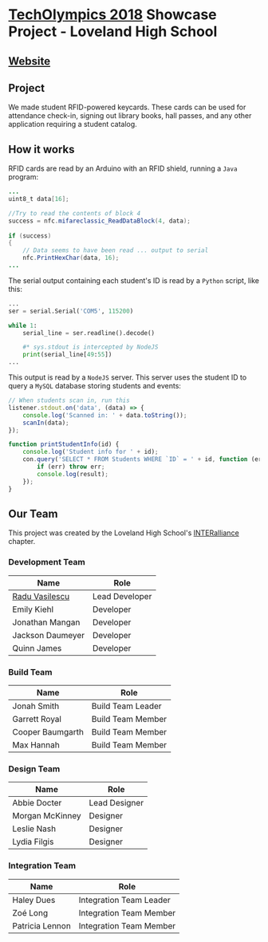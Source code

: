 # [TechOlympics 2018](https://techolympics.org) Showcase Project - Loveland High School

## [Website](https://vasilescur.github.io/Loveland-Showcase/)

## Project

We made student RFID-powered keycards. These cards can be used for attendance check-in, signing out library books, 
hall passes, and any other application requiring a student catalog.


## How it works

RFID cards are read by an Arduino with an RFID shield, running a `Java` program:

```java
...
uint8_t data[16];

//Try to read the contents of block 4
success = nfc.mifareclassic_ReadDataBlock(4, data);
		
if (success)
{
    // Data seems to have been read ... output to serial
    nfc.PrintHexChar(data, 16);
...
```

The serial output containing each student's ID is read by a `Python` script, like this:

```python
...
ser = serial.Serial('COM5', 115200)

while 1:
    serial_line = ser.readline().decode()

    #* sys.stdout is intercepted by NodeJS
    print(serial_line[49:55])
...
```
This output is read by a `NodeJS` server. This server uses the student ID to query a `MySQL` database storing students and events:

```javascript
// When students scan in, run this
listener.stdout.on('data', (data) => {
    console.log('Scanned in: ' + data.toString());
    scanIn(data);
});
```

```javascript
function printStudentInfo(id) {
    console.log('Student info for ' + id);
    con.query('SELECT * FROM Students WHERE `ID` = ' + id, function (err, result, fields) {
        if (err) throw err;
        console.log(result);
    });
}
```


## Our Team

This project was created by the Loveland High School's [INTERalliance](http://interalliance.org) chapter.

### Development Team

| Name | Role |
| ------------- | ------------- |
| [Radu Vasilescu](http://raduvasilescu.com)  | Lead Developer  |
| Emily Kiehl  | Developer  |
| Jonathan Mangan | Developer |
| Jackson Daumeyer | Developer |
| Quinn James | Developer |

### Build Team

| Name | Role |
| --------------| ------------- |
| Jonah Smith | Build Team Leader |
| Garrett Royal | Build Team Member |
| Cooper Baumgarth | Build Team Member |
| Max Hannah | Build Team Member |

### Design Team 

| Name | Role |
| -------------| ------------- |
| Abbie Docter | Lead Designer |
| Morgan McKinney | Designer |
| Leslie Nash | Designer |
| Lydia Filgis | Designer |

### Integration Team

| Name | Role |
| -------------| ------------- |
| Haley Dues | Integration Team Leader |
| Zo&eacute; Long | Integration Team Member |
| Patricia Lennon | Integration Team Member |

